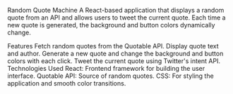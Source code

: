 Random Quote Machine
A React-based application that displays a random quote from an API and allows users to tweet the current quote. Each time a new quote is generated, the background and button colors dynamically change.

Features
Fetch random quotes from the Quotable API.
Display quote text and author.
Generate a new quote and change the background and button colors with each click.
Tweet the current quote using Twitter's intent API.
Technologies Used
React: Frontend framework for building the user interface.
Quotable API: Source of random quotes.
CSS: For styling the application and smooth color transitions.
